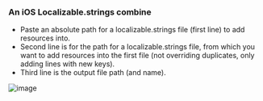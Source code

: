 ### An iOS Localizable.strings combine

- Paste an absolute path for a localizable.strings file (first line) to add resources into.
- Second line is for the path for a localizable.strings file, from which you want to add resources into the first file (not overriding duplicates, only adding lines with new keys).
- Third line is the output file path (and name).

![image](https://user-images.githubusercontent.com/90355005/167486169-39cdf2fe-76cd-4d65-bd45-7cead74f58f9.png)
